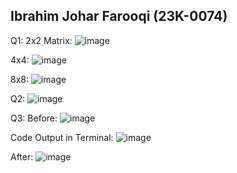 ## Ibrahim Johar Farooqi (23K-0074)
Q1:
2x2 Matrix:
![image](https://github.com/ibrahimjohar/PfFall23/assets/34939623/422d86de-866e-4f9b-bbc3-ffc345e172a0)

4x4:
![image](https://github.com/ibrahimjohar/PfFall23/assets/34939623/446a00bb-152d-4724-b6e8-909b1e32c62c)

8x8:
![image](https://github.com/ibrahimjohar/PfFall23/assets/34939623/78a2312c-1fb4-412f-80f5-df9a1765422a)

Q2:
![image](https://github.com/ibrahimjohar/PfFall23/assets/34939623/f231fded-7313-4ce7-b81a-961b7bd606f3)

Q3: 
Before:
![image](https://github.com/ibrahimjohar/PfFall23/assets/34939623/b0664e3b-705b-4e87-9ae8-f7c33eeaca1c)

Code Output in Terminal:
![image](https://github.com/ibrahimjohar/PfFall23/assets/34939623/40b21528-345d-4f4b-88b1-5f09dae6f3c1)

After:
![image](https://github.com/ibrahimjohar/PfFall23/assets/34939623/a1c7da99-95a6-4979-a707-1ae958798424)



